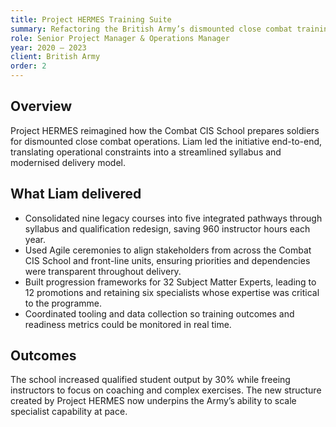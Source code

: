 ```yaml
---
title: Project HERMES Training Suite
summary: Refactoring the British Army’s dismounted close combat training to increase throughput while maintaining operational readiness.
role: Senior Project Manager & Operations Manager
year: 2020 – 2023
client: British Army
order: 2
---
```

## Overview

Project HERMES reimagined how the Combat CIS School prepares soldiers for dismounted close combat operations. Liam led the initiative end-to-end, translating operational constraints into a streamlined syllabus and modernised delivery model.

## What Liam delivered

- Consolidated nine legacy courses into five integrated pathways through syllabus and qualification redesign, saving 960 instructor hours each year.
- Used Agile ceremonies to align stakeholders from across the Combat CIS School and front-line units, ensuring priorities and dependencies were transparent throughout delivery.
- Built progression frameworks for 32 Subject Matter Experts, leading to 12 promotions and retaining six specialists whose expertise was critical to the programme.
- Coordinated tooling and data collection so training outcomes and readiness metrics could be monitored in real time.

## Outcomes

The school increased qualified student output by 30% while freeing instructors to focus on coaching and complex exercises. The new structure created by Project HERMES now underpins the Army’s ability to scale specialist capability at pace.
